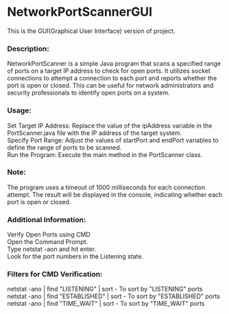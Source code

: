 # NetworkPortScannerGUI

This is the GUI(Graphical User Interface) version of project.

### Description:<br>
NetworkPortScanner is a simple Java program that scans a specified range of ports on a target IP address to check for open ports. It utilizes socket connections to attempt a connection to each port and reports whether the port is open or closed. This can be useful for network administrators and security professionals to identify open ports on a system.

### Usage:<br>
Set Target IP Address: Replace the value of the ipAddress variable in the PortScanner.java file with the IP address of the target system.<br>
Specify Port Range: Adjust the values of startPort and endPort variables to define the range of ports to be scanned.<br>
Run the Program: Execute the main method in the PortScanner class.

### Note:<br>
The program uses a timeout of 1000 milliseconds for each connection attempt. The result will be displayed in the console, indicating whether each port is open or closed.


### Additional Information:<br>
Verify Open Ports using CMD<br>
Open the Command Prompt.<br>
Type netstat -aon and hit enter.<br>
Look for the port numbers in the Listening state.<br>

### Filters for CMD Verification:<br>
netstat -ano | find "LISTENING" | sort        - To sort by "LISTENING" ports<br>
netstat -ano | find "ESTABLISHED" | sort      - To sort by "ESTABLISHED" ports<br>
netstat -ano | find "TIME_WAIT" | sort        - To sort by "TIME_WAIT" ports<br>

